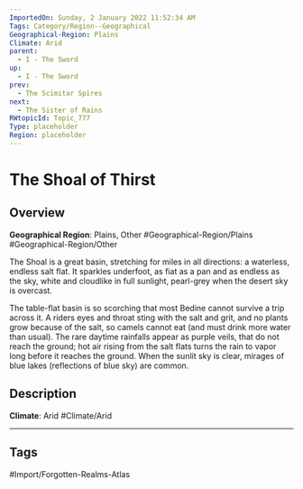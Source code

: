 ```yaml
---
ImportedOn: Sunday, 2 January 2022 11:52:34 AM
Tags: Category/Region--Geographical
Geographical-Region: Plains
Climate: Arid
parent:
  - I - The Sword
up:
  - I - The Sword
prev:
  - The Scimitar Spires
next:
  - The Sister of Rains
RWtopicId: Topic_777
Type: placeholder
Region: placeholder
---
```

# The Shoal of Thirst
## Overview
**Geographical Region**: Plains, Other
#Geographical-Region/Plains #Geographical-Region/Other

The Shoal is a great basin, stretching for miles in all directions: a waterless, endless salt flat. It sparkles underfoot, as fiat as a pan and as endless as the sky, white and cloudlike in full sunlight, pearl-grey when the desert sky is overcast.

The table-flat basin is so scorching that most Bedine cannot survive a trip across it. A riders eyes and throat sting with the salt and grit, and no plants grow because of the salt, so camels cannot eat (and must drink more water than usual). The rare daytime rainfalls appear as purple veils, that do not reach the ground; hot air rising from the salt flats turns the rain to vapor long before it reaches the ground. When the sunlit sky is clear, mirages of blue lakes (reflections of blue sky) are common.

## Description
**Climate**: Arid
#Climate/Arid


---
## Tags
#Import/Forgotten-Realms-Atlas

